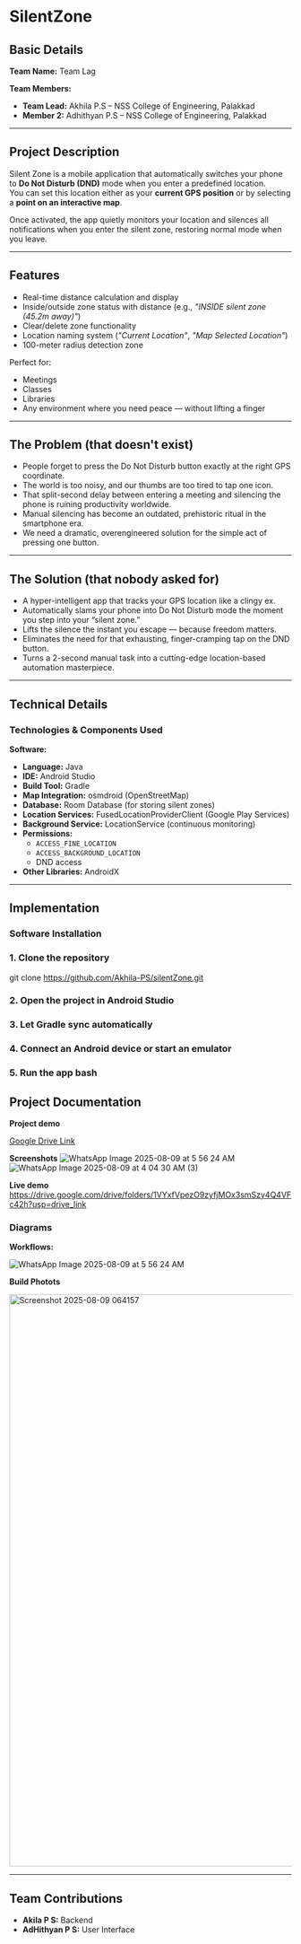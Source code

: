 # SilentZone

## Basic Details

**Team Name:** Team Lag  

**Team Members:**
- **Team Lead:** Akhila P.S – NSS College of Engineering, Palakkad  
- **Member 2:** Adhithyan P.S – NSS College of Engineering, Palakkad  

---

## Project Description

Silent Zone is a mobile application that automatically switches your phone to **Do Not Disturb (DND)** mode when you enter a predefined location.  
You can set this location either as your **current GPS position** or by selecting a **point on an interactive map**.  

Once activated, the app quietly monitors your location and silences all notifications when you enter the silent zone, restoring normal mode when you leave.

---

## Features

- Real-time distance calculation and display  
- Inside/outside zone status with distance (e.g., *"INSIDE silent zone (45.2m away)"*)  
- Clear/delete zone functionality  
- Location naming system (*"Current Location"*, *"Map Selected Location"*)  
- 100-meter radius detection zone  

Perfect for:
- Meetings  
- Classes  
- Libraries  
- Any environment where you need peace — without lifting a finger  

---

## The Problem (that doesn't exist)

- People forget to press the Do Not Disturb button exactly at the right GPS coordinate.  
- The world is too noisy, and our thumbs are too tired to tap one icon.  
- That split-second delay between entering a meeting and silencing the phone is ruining productivity worldwide.  
- Manual silencing has become an outdated, prehistoric ritual in the smartphone era.  
- We need a dramatic, overengineered solution for the simple act of pressing one button.  

---

## The Solution (that nobody asked for)

- A hyper-intelligent app that tracks your GPS location like a clingy ex.  
- Automatically slams your phone into Do Not Disturb mode the moment you step into your “silent zone.”  
- Lifts the silence the instant you escape — because freedom matters.  
- Eliminates the need for that exhausting, finger-cramping tap on the DND button.  
- Turns a 2-second manual task into a cutting-edge location-based automation masterpiece.  

---

## Technical Details

### Technologies & Components Used

**Software:**
- **Language:** Java  
- **IDE:** Android Studio  
- **Build Tool:** Gradle  
- **Map Integration:** osmdroid (OpenStreetMap)  
- **Database:** Room Database (for storing silent zones)  
- **Location Services:** FusedLocationProviderClient (Google Play Services)  
- **Background Service:** LocationService (continuous monitoring)  
- **Permissions:**  
  - `ACCESS_FINE_LOCATION`  
  - `ACCESS_BACKGROUND_LOCATION`  
  - DND access  
- **Other Libraries:** AndroidX  

---

## Implementation

### Software Installation


### 1. Clone the repository
git clone https://github.com/Akhila-PS/silentZone.git

### 2. Open the project in Android Studio

### 3. Let Gradle sync automatically

### 4. Connect an Android device or start an emulator

### 5. Run the app bash





## Project Documentation

**Project demo**

[Google Drive Link](https://drive.google.com/drive/folders/1Pb1kwHq4_cqYQDdumO7z_FKRaiMG3Wda)

**Screenshots**
![WhatsApp Image 2025-08-09 at 5 56 24 AM](https://github.com/user-attachments/assets/f19f917a-6218-485e-b13b-bf8ce3c518f3)
![WhatsApp Image 2025-08-09 at 4 04 30 AM (3)](https://github.com/user-attachments/assets/b2a88744-2d7a-4036-89bd-0cd925da1335)


**Live demo**
https://drive.google.com/drive/folders/1VYxfVpezO9zyfjMOx3smSzy4Q4VFc42h?usp=drive_link

### Diagrams

**Workflows:**

![WhatsApp Image 2025-08-09 at 5 56 24 AM](https://github.com/user-attachments/assets/bf6a6ad5-86ef-4619-8efd-04e25ab1ddfe)

**Build Photots**


<img width="1920" height="1020" alt="Screenshot 2025-08-09 064157" src="https://github.com/user-attachments/assets/157786dc-e697-46b5-bb4f-cd5dd070b2ef" />

---

## Team Contributions
- **Akila P S:** Backend  
- **AdHithyan P S:** User Interface  

